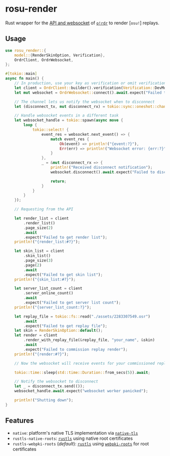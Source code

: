 # rosu-render

Rust wrapper for the [API and websocket](https://ordr.issou.best/docs/) of [`o!rdr`] to render [`osu!`] replays.

## Usage

```rust
use rosu_render::{
    model::{RenderSkinOption, Verification},
    OrdrClient, OrdrWebsocket,
};

#[tokio::main]
async fn main() {
    // In production, use your key as verification or omit verification entirely.
    let client = OrdrClient::builder().verification(Verification::DevModeSuccess).build();
    let mut websocket = OrdrWebsocket::connect().await.expect("Failed to connect websocket");

    // The channel lets us notify the websocket when to disconnect
    let (disconnect_tx, mut disconnect_rx) = tokio::sync::oneshot::channel::<()>();

    // Handle websocket events in a different task
    let websocket_handle = tokio::spawn(async move {
        loop {
            tokio::select! {
                event_res = websocket.next_event() => {
                    match event_res {
                        Ok(event) => println!("{event:?}"),
                        Err(err) => println!("Websocket error: {err:?}"),
                    }
                },
                _ = &mut disconnect_rx => {
                    println!("Received disconnect notification");
                    websocket.disconnect().await.expect("Failed to disconnect gracefully");

                    return;
                }
            }
        }
    });

    // Requesting from the API

    let render_list = client
        .render_list()
        .page_size(2)
        .await
        .expect("Failed to get render list");
    println!("{render_list:#?}");

    let skin_list = client
        .skin_list()
        .page_size(3)
        .page(2)
        .await
        .expect("Failed to get skin list");
    println!("{skin_list:#?}");

    let server_list_count = client
        .server_online_count()
        .await
        .expect("Failed to get server list count");
    println!("{server_list_count:?}");

    let replay_file = tokio::fs::read("./assets/2283307549.osr")
        .await
        .expect("Failed to get replay file");
    let skin = RenderSkinOption::default();
    let render = client
        .render_with_replay_file(&replay_file, "your_name", &skin)
        .await
        .expect("Failed to commission replay render");
    println!("{render:#?}");

    // Now the websocket will receive events for your commissioned replay render

    tokio::time::sleep(std::time::Duration::from_secs(5)).await;

    // Notify the websocket to disconnect
    let _ = disconnect_tx.send(());
    websocket_handle.await.expect("websocket worker panicked");

    println!("Shutting down");
}
```

## Features

* `native`: platform's native TLS implementation via [`native-tls`]
* `rustls-native-roots`: [`rustls`] using native root certificates
* `rustls-webpki-roots` (*default*): [`rustls`] using [`webpki-roots`] for root certificates

[`o!rdr`]: https://ordr.issou.best/
[`osu`]: https://osu.ppy.sh/home
[`native-tls`]: https://crates.io/crates/native-tls
[`rustls`]: https://crates.io/crates/rustls
[`webpki-roots`]: https://crates.io/crates/webpki-roots